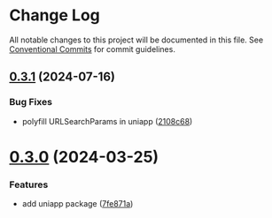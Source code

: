 # Change Log

All notable changes to this project will be documented in this file.
See [Conventional Commits](https://conventionalcommits.org) for commit guidelines.

## [0.3.1](https://github.com/aceHubert/ace-fetch/compare/v0.3.0...v0.3.1) (2024-07-16)


### Bug Fixes

* polyfill URLSearchParams  in uniapp ([2108c68](https://github.com/aceHubert/ace-fetch/commit/2108c68d0d2aea3ad8a8aa1f529a5245b28ac0cd))





# [0.3.0](https://github.com/aceHubert/ace-fetch/compare/v0.2.2...v0.3.0) (2024-03-25)


### Features

* add uniapp package ([7fe871a](https://github.com/aceHubert/ace-fetch/commit/7fe871aa7c60772f7c96cb1162ea7b01881ee6f5))
